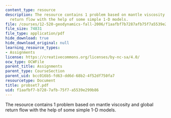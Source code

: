 ```yaml
---
content_type: resource
description: The resource contains 1 problem based on mantle viscosity and global
  return flow with the help of some simple 1-D models.
file: /courses/12-520-geodynamics-fall-2006/f1aafbf7b7287afb75f7a5539e299b86_probset7.pdf
file_size: 74831
file_type: application/pdf
hide_download: true
hide_download_original: null
learning_resource_types:
- Assignments
license: https://creativecommons.org/licenses/by-nc-sa/4.0/
ocw_type: OCWFile
parent_title: Assignments
parent_type: CourseSection
parent_uid: bcc016b5-fd63-dd6d-68b2-4f52df750fa7
resourcetype: Document
title: probset7.pdf
uid: f1aafbf7-b728-7afb-75f7-a5539e299b86
---
```

The resource contains 1 problem based on mantle viscosity and global return flow with the help of some simple 1-D models.